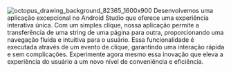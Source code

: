 ![octopus_drawing_background_82365_1600x900](https://github.com/Ilhe8l/PrimeiraAPP/assets/101971954/efdb8c50-ee2d-421b-9009-07e4c7d9d22d)
Desenvolvemos uma aplicação excepcional no Android Studio que oferece uma experiência interativa única. Com um simples clique, nossa aplicação permite a transferência de uma string de uma página para outra, proporcionando uma navegação fluida e intuitiva para o usuário. Essa funcionalidade é executada através de um evento de clique, garantindo uma interação rápida e sem complicações. Experimente agora mesmo essa inovação que eleva a experiência do usuário a um novo nível de conveniência e eficiência.
